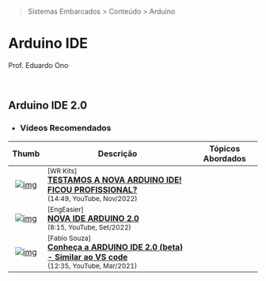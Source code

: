 > Sistemas Embarcados > Conteúdo > Arduino

# Arduino IDE

Prof. Eduardo Ono

<br>

## Arduino IDE 2.0

* ### Vídeos Recomendados

| Thumb | Descrição | Tópicos Abordados |
| :-: | --- | --- |
| [![img](https://img.youtube.com/vi/wmrZt5zHaes/default.jpg)](https://www.youtube.com/watch?v=wmrZt5zHaes) | <sup>[WR Kits]</sup><br>[__TESTAMOS A NOVA ARDUINO IDE! FICOU PROFISSIONAL?__](https://www.youtube.com/watch?v=wmrZt5zHaes)<br><sub>(14:49, YouTube, Nov/2022)</sub> | 
| [![img](https://img.youtube.com/vi/hRl-O4mmRrQ/default.jpg)](https://www.youtube.com/watch?v=hRl-O4mmRrQ) | <sup>[EngEasier]</sup><br>[__NOVA IDE ARDUINO 2.0__](https://www.youtube.com/watch?v=hRl-O4mmRrQ)<br><sub>(8:15, YouTube, Set/2022)</sub> | 
| [![img](https://img.youtube.com/vi/_82fScAGZ18/default.jpg)](https://www.youtube.com/watch?v=_82fScAGZ18) | <sup>[Fabio Souza]</sup><br>[__Conheça a ARDUINO IDE 2.0 (beta) - Similar ao VS code__](https://www.youtube.com/watch?v=_82fScAGZ18)<br><sub>(12:35, YouTube, Mar/2021)</sub> |

<br>
